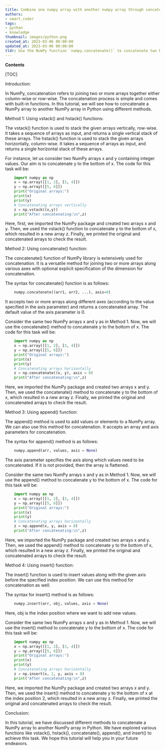 ```yaml
---
title: Combine one numpy array with another numpy array through concatenation
authors:
- smart_coder
tags:
- python
- knowledge
thumbnail: images/python.png
created_at: 2023-03-06 00:00:00
updated_at: 2023-03-06 00:00:00
tldr: Use the NumPy function `numpy.concatenate()` to concatenate two NumPy arrays in Python.
---
```


**Contents**

[TOC]

Introduction:

In NumPy, concatenation refers to joining two or more arrays together either column-wise or row-wise. The concatenation process is simple and comes with built-in functions. In this tutorial, we will see how to concatenate a NumPy array to another NumPy array in Python using different methods.

Method 1: Using vstack() and hstack() functions:

The vstack() function is used to stack the given arrays vertically, row-wise. It takes a sequence of arrays as input, and returns a single vertical stack of these arrays. The hstack() function is used to stack the given arrays horizontally, column-wise. It takes a sequence of arrays as input, and returns a single horizontal stack of these arrays.

For instance, let us consider two NumPy arrays x and y containing integer values. Our aim is to concatenate y to the bottom of x. The code for this task will be:

```Python
    import numpy as np 
    x = np.array([[1, 2], [3, 4]]) 
    y = np.array([[5, 6]]) 
    print("Original arrays:") 
    print(x) 
    print(y) 
    # Concatenating arrays vertically 
    z = np.vstack((x,y)) 
    print("After concatenating:\n",z)
```

Here, first, we imported the NumPy package and created two arrays x and y. Then, we used the vstack() function to concatenate y to the bottom of x, which resulted in a new array z. Finally, we printed the original and concatenated arrays to check the result.

Method 2: Using concatenate() function:

The concatenate() function of NumPy library is extensively used for concatenation. It is a versatile method for joining two or more arrays along various axes with optional explicit specification of the dimension for concatenation.

The syntax for concatenate() function is as follows:

```Python
    numpy.concatenate((arr1, arr2, ...), axis=0)
```

It accepts two or more arrays along different axes (according to the value specified in the axis parameter) and returns a concatenated array. The default value of the axis parameter is 0.

Consider the same two NumPy arrays x and y as in Method 1. Now, we will use the concatenate() method to concatenate y to the bottom of x. The code for this task will be:

```Python
    import numpy as np 
    x = np.array([[1, 2], [3, 4]]) 
    y = np.array([[5, 6]]) 
    print("Original arrays:") 
    print(x) 
    print(y) 
    # Concatenating arrays horizontally 
    z = np.concatenate((x, y), axis = 0) 
    print("After concatenating:\n",z)
```

Here, we imported the NumPy package and created two arrays x and y. Then, we used the concatenate() method to concatenate y to the bottom of x, which resulted in a new array z. Finally, we printed the original and concatenated arrays to check the result.

Method 3: Using append() function:

The append() method is used to add values or elements to a NumPy array. We can also use this method for concatenation. It accepts an array and axis parameters for concatenation.

The syntax for append() method is as follows:

```Python
    numpy.append(arr, values, axis = None)
```

The axis parameter specifies the axis along which values need to be concatenated. If it is not provided, then the array is flattened.

Consider the same two NumPy arrays x and y as in Method 1. Now, we will use the append() method to concatenate y to the bottom of x. The code for this task will be:

```Python
    import numpy as np 
    x = np.array([[1, 2], [3, 4]]) 
    y = np.array([[5, 6]]) 
    print("Original arrays:") 
    print(x) 
    print(y) 
    # Concatenating arrays horizontally 
    z = np.append(x, y, axis = 0) 
    print("After concatenating:\n",z)
```

Here, we imported the NumPy package and created two arrays x and y. Then, we used the append() method to concatenate y to the bottom of x, which resulted in a new array z. Finally, we printed the original and concatenated arrays to check the result.

Method 4: Using insert() function:

The insert() function is used to insert values along with the given axis before the specified index position. We can use this method for concatenation as well.

The syntax for insert() method is as follows:

```Python
    numpy.insert(arr, obj, values, axis = None)
```

Here, obj is the index position where we want to add new values.

Consider the same two NumPy arrays x and y as in Method 1. Now, we will use the insert() method to concatenate y to the bottom of x. The code for this task will be:

```Python
    import numpy as np 
    x = np.array([[1, 2], [3, 4]]) 
    y = np.array([[5, 6]]) 
    print("Original arrays:") 
    print(x) 
    print(y) 
    # Concatenating arrays horizontally 
    z = np.insert(x, 2, y, axis = 0) 
    print("After concatenating:\n",z)
```

Here, we imported the NumPy package and created two arrays x and y. Then, we used the insert() method to concatenate y to the bottom of x at the index position 2, which resulted in a new array z. Finally, we printed the original and concatenated arrays to check the result.

Conclusion:

In this tutorial, we have discussed different methods to concatenate a NumPy array to another NumPy array in Python. We have explored various functions like vstack(), hstack(), concatenate(), append(), and insert() to achieve this task. We hope this tutorial will help you in your future endeavors.
